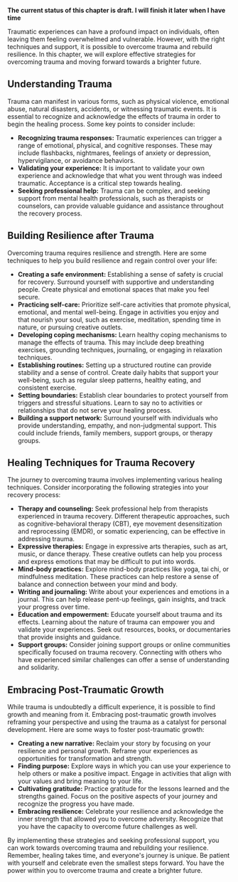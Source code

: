 **The current status of this chapter is draft. I will finish it later when I have time**

Traumatic experiences can have a profound impact on individuals, often leaving them feeling overwhelmed and vulnerable. However, with the right techniques and support, it is possible to overcome trauma and rebuild resilience. In this chapter, we will explore effective strategies for overcoming trauma and moving forward towards a brighter future.

Understanding Trauma
--------------------

Trauma can manifest in various forms, such as physical violence, emotional abuse, natural disasters, accidents, or witnessing traumatic events. It is essential to recognize and acknowledge the effects of trauma in order to begin the healing process. Some key points to consider include:

* **Recognizing trauma responses:** Traumatic experiences can trigger a range of emotional, physical, and cognitive responses. These may include flashbacks, nightmares, feelings of anxiety or depression, hypervigilance, or avoidance behaviors.
* **Validating your experience:** It is important to validate your own experience and acknowledge that what you went through was indeed traumatic. Acceptance is a critical step towards healing.
* **Seeking professional help:** Trauma can be complex, and seeking support from mental health professionals, such as therapists or counselors, can provide valuable guidance and assistance throughout the recovery process.

Building Resilience after Trauma
--------------------------------

Overcoming trauma requires resilience and strength. Here are some techniques to help you build resilience and regain control over your life:

* **Creating a safe environment:** Establishing a sense of safety is crucial for recovery. Surround yourself with supportive and understanding people. Create physical and emotional spaces that make you feel secure.
* **Practicing self-care:** Prioritize self-care activities that promote physical, emotional, and mental well-being. Engage in activities you enjoy and that nourish your soul, such as exercise, meditation, spending time in nature, or pursuing creative outlets.
* **Developing coping mechanisms:** Learn healthy coping mechanisms to manage the effects of trauma. This may include deep breathing exercises, grounding techniques, journaling, or engaging in relaxation techniques.
* **Establishing routines:** Setting up a structured routine can provide stability and a sense of control. Create daily habits that support your well-being, such as regular sleep patterns, healthy eating, and consistent exercise.
* **Setting boundaries:** Establish clear boundaries to protect yourself from triggers and stressful situations. Learn to say no to activities or relationships that do not serve your healing process.
* **Building a support network:** Surround yourself with individuals who provide understanding, empathy, and non-judgmental support. This could include friends, family members, support groups, or therapy groups.

Healing Techniques for Trauma Recovery
--------------------------------------

The journey to overcoming trauma involves implementing various healing techniques. Consider incorporating the following strategies into your recovery process:

* **Therapy and counseling:** Seek professional help from therapists experienced in trauma recovery. Different therapeutic approaches, such as cognitive-behavioral therapy (CBT), eye movement desensitization and reprocessing (EMDR), or somatic experiencing, can be effective in addressing trauma.
* **Expressive therapies:** Engage in expressive arts therapies, such as art, music, or dance therapy. These creative outlets can help you process and express emotions that may be difficult to put into words.
* **Mind-body practices:** Explore mind-body practices like yoga, tai chi, or mindfulness meditation. These practices can help restore a sense of balance and connection between your mind and body.
* **Writing and journaling:** Write about your experiences and emotions in a journal. This can help release pent-up feelings, gain insights, and track your progress over time.
* **Education and empowerment:** Educate yourself about trauma and its effects. Learning about the nature of trauma can empower you and validate your experiences. Seek out resources, books, or documentaries that provide insights and guidance.
* **Support groups:** Consider joining support groups or online communities specifically focused on trauma recovery. Connecting with others who have experienced similar challenges can offer a sense of understanding and solidarity.

Embracing Post-Traumatic Growth
-------------------------------

While trauma is undoubtedly a difficult experience, it is possible to find growth and meaning from it. Embracing post-traumatic growth involves reframing your perspective and using the trauma as a catalyst for personal development. Here are some ways to foster post-traumatic growth:

* **Creating a new narrative:** Reclaim your story by focusing on your resilience and personal growth. Reframe your experiences as opportunities for transformation and strength.
* **Finding purpose:** Explore ways in which you can use your experience to help others or make a positive impact. Engage in activities that align with your values and bring meaning to your life.
* **Cultivating gratitude:** Practice gratitude for the lessons learned and the strengths gained. Focus on the positive aspects of your journey and recognize the progress you have made.
* **Embracing resilience:** Celebrate your resilience and acknowledge the inner strength that allowed you to overcome adversity. Recognize that you have the capacity to overcome future challenges as well.

By implementing these strategies and seeking professional support, you can work towards overcoming trauma and rebuilding your resilience. Remember, healing takes time, and everyone's journey is unique. Be patient with yourself and celebrate even the smallest steps forward. You have the power within you to overcome trauma and create a brighter future.
